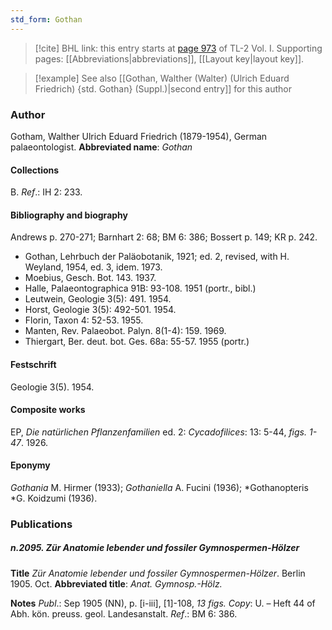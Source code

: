 ```yaml
---
std_form: Gothan
---
```


> [!cite] BHL link: this entry starts at [page 973](https://www.biodiversitylibrary.org/page/33121104) of TL-2 Vol. I.
> Supporting pages: [[Abbreviations|abbreviations]], [[Layout key|layout key]].

> [!example] See also [[Gothan, Walther (Walter) (Ulrich Eduard Friedrich) {std. Gothan} (Suppl.)|second entry]] for this author

### Author

Gotham, Walther Ulrich Eduard Friedrich (1879-1954), German palaeontologist. 
**Abbreviated name**: *Gothan*

#### Collections

B.
*Ref*.: IH 2: 233.

#### Bibliography and biography

Andrews p. 270-271; Barnhart 2: 68; BM 6: 386; Bossert p. 149; KR p. 242.
- Gothan, Lehrbuch der Paläobotanik, 1921; ed. 2, revised, with H. Weyland, 1954, ed. 3, idem. 1973.
- Moebius, Gesch. Bot. 143. 1937.
- Halle, Palaeontographica 91B: 93-108. 1951 (portr., bibl.)
- Leutwein, Geologie 3(5): 491. 1954.
- Horst, Geologie 3(5): 492-501. 1954.
- Florin, Taxon 4: 52-53. 1955.
- Manten, Rev. Palaeobot. Palyn. 8(1-4): 159. 1969.
- Thiergart, Ber. deut. bot. Ges. 68a: 55-57. 1955 (portr.)

#### Festschrift

Geologie 3(5). 1954.

#### Composite works

EP, *Die natürlichen Pflanzenfamilien* ed. 2: *Cycadofilices*: 13: 5-44, *figs. 1-47*. 1926.

#### Eponymy

*Gothania* M. Hirmer (1933); *Gothaniella* A. Fucini (1936); *Gothanopteris *G. Koidzumi (1936).

### Publications

##### n.2095. Zür Anatomie lebender und fossiler Gymnospermen-Hölzer

**Title**
*Zür Anatomie lebender und fossiler Gymnospermen-Hölzer*. Berlin 1905. Oct.
**Abbreviated title**: *Anat. Gymnosp.-Hölz.*

**Notes**
*Publ*.: Sep 1905 (NN), p. \[i-iii\], \[1\]-108, *13 figs. Copy*: U. – Heft 44 of Abh. kön. preuss. geol. Landesanstalt.
*Ref*.: BM 6: 386.

